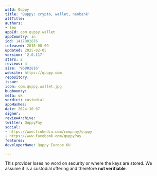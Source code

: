 ```yaml
---
wsId: Quppy
title: 'Quppy: crypto, wallet, neobank'
altTitle: 
authors:
- leo
appId: com.quppy.wallet
appCountry: in
idd: 1417802076
released: 2018-08-09
updated: 2025-02-05
version: '2.0.117'
stars: 2
reviews: 4
size: '96802816'
website: https://quppy.com
repository: 
issue: 
icon: com.quppy.wallet.jpg
bugbounty: 
meta: ok
verdict: custodial
appHashes: 
date: 2024-10-07
signer: 
reviewArchive: 
twitter: QuppyPay
social:
- https://www.linkedin.com/company/quppy
- https://www.facebook.com/quppyPay
features: 
developerName: Quppy Europe OU

---
```


This provider loses no word on security or where the keys are stored. We assume
it is a custodial offering and therefore **not verifiable**.
